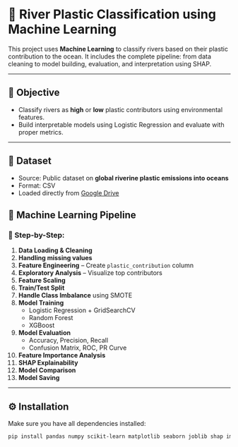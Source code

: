 # 🌊 River Plastic Classification using Machine Learning

This project uses **Machine Learning** to classify rivers based on their plastic contribution to the ocean. It includes the complete pipeline: from data cleaning to model building, evaluation, and interpretation using SHAP.

---

## 🎯 Objective

- Classify rivers as **high** or **low** plastic contributors using environmental features.
- Build interpretable models using Logistic Regression and evaluate with proper metrics.

---

## 📂 Dataset

- Source: Public dataset on **global riverine plastic emissions into oceans**
- Format: CSV
- Loaded directly from [Google Drive](https://drive.google.com/file/d/1zIk9JOdJEu9YF7Xuv2C8f2Q8ySfG3nHd/view)

## 🧠 Machine Learning Pipeline

### 🔹 Step-by-Step:

1. **Data Loading & Cleaning**
2. **Handling missing values**
3. **Feature Engineering** – Create `plastic_contribution` column
4. **Exploratory Analysis** – Visualize top contributors
5. **Feature Scaling**
6. **Train/Test Split**
7. **Handle Class Imbalance** using SMOTE
8. **Model Training**
   - Logistic Regression + GridSearchCV
   - Random Forest
   - XGBoost
9. **Model Evaluation**
   - Accuracy, Precision, Recall
   - Confusion Matrix, ROC, PR Curve
10. **Feature Importance Analysis**
11. **SHAP Explainability**
12. **Model Comparison**
13. **Model Saving**

---

## ⚙️ Installation

Make sure you have all dependencies installed:

```bash
pip install pandas numpy scikit-learn matplotlib seaborn joblib shap imbalanced-learn xgboost
```
